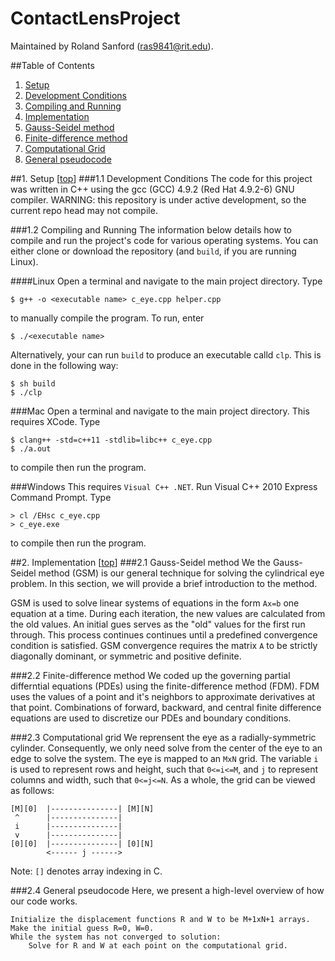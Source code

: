 <a name="clp">ContactLensProject</a>
=====================================
Maintained by Roland Sanford (<ras9841@rit.edu>).
  
##Table of Contents

1. [Setup](#1)
  1. [Development Conditions](#1.1)
  2. [Compiling and Running](#1.2)
2. [Implementation](#2)
  1. [Gauss-Seidel method](#2.1)
  2. [Finite-difference method](#2.2)
  3. [Computational Grid](#2.3)
  4. [General pseudocode](#2.4)

##<a name="1"></a>1. Setup [[top](#clp)]
###<a name="1.1"></a>1.1 Development Conditions
The code for this project was written in C++ using the gcc (GCC) 4.9.2 (Red Hat 4.9.2-6) GNU compiler.
WARNING: this repository is under active development, so the current repo head may not compile.

###<a name="1.2"></a>1.2 Compiling and Running
The information below details how to compile and run the project's code for various operating systems.
You can either clone or download the repository (and `build`, if you are running Linux).

####Linux
Open a terminal and navigate to the main project directory. Type 
```{r, engine='bash'}
$ g++ -o <executable name> c_eye.cpp helper.cpp
```
to manually compile the program. To run, enter
```{r, engine='bash'}
$ ./<executable name>
```

Alternatively, your can run `build` to produce an executable calld `clp`. This is done in the following way:
```{r, engine='bash'}
$ sh build 
$ ./clp
```

###Mac
Open a terminal and navigate to the main project directory. This requires XCode. Type 
```{r, engine='bash'}
$ clang++ -std=c++11 -stdlib=libc++ c_eye.cpp
$ ./a.out
```
to compile then run the program.

###Windows
This requires `Visual C++ .NET`. Run Visual C++ 2010 Express Command Prompt. Type
```{r, engine='bash'}
> cl /EHsc c_eye.cpp
> c_eye.exe
```
to compile then run the program.

##<a name="2"></a>2. Implementation [[top](#clp)]
###<a name="2.1"></a>2.1 Gauss-Seidel method
We the Gauss-Seidel method (GSM) is our general technique for solving the cylindrical eye problem. In this section, we will provide a brief introduction to the method.  
  
GSM is used to solve linear systems of equations in the form `Ax=b` one equation at a time. During each iteration, the new values are calculated from the old values. An initial gues serves as the "old" values for the first run through. This process continues continues until a predefined convergence condition is satisfied. GSM convergence requires the matrix `A` to be strictly diagonally dominant, or symmetric and positive definite. 
    
###<a name="2.2"></a>2.2 Finite-difference method
We coded up the governing partial differntial equations (PDEs) using the finite-difference method (FDM). FDM uses the values of a point and it's neighbors to approximate derivatives at that point. Combinations of forward, backward, and central finite difference equations are used to discretize our PDEs and boundary conditions.
  
###<a name="2.3"></a>2.3 Computational grid 
We reprensent the eye as a radially-symmetric cylinder. Consequently, we only need solve from the center of the eye to an edge to solve the system. The eye is mapped to an `MxN` grid. The variable `i` is used to represent rows and height, such that `0<=i<=M`, and `j` to represent columns and width, such that `0<=j<=N`. As a whole, the grid can be viewed as follows:
```
[M][0]  |---------------| [M][N]
 ^      |---------------|
 i      |---------------|
 v      |---------------|
[0][0]  |---------------| [0][N]
        <------ j ------>
```
Note: `[]` denotes array indexing in C. 
  
###<a name="2.4"></a>2.4 General pseudocode 
Here, we present a high-level overview of how our code works. 
  
```
Initialize the displacement functions R and W to be M+1xN+1 arrays.
Make the initial guess R=0, W=0.
While the system has not converged to solution:
	Solve for R and W at each point on the computational grid.
```

